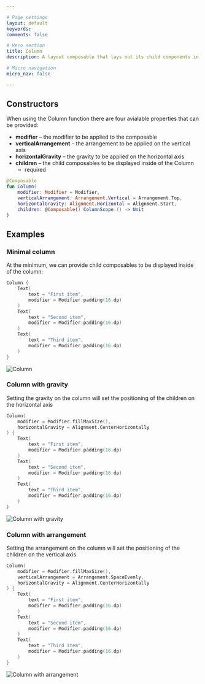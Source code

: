 ```yaml
---

# Page settings
layout: default
keywords:
comments: false

# Hero section
title: Column
description: A layout composable that lays out its child components in a vertical format.

# Micro navigation
micro_nav: false

---
```


## Constructors

When using the Column function there are four avialable properties that can be provided:

* **modifier** – the modifier to be applied to the composable
* **verticalArrangement** – the arrangement to be applied on the vertical axis
* **horizontalGravity** – the gravity to be applied on the horizontal axis
* **children** – the child composables to be displayed inside of the Column
  * required

```kotlin
@Composable
fun Column(
    modifier: Modifier = Modifier,
    verticalArrangement: Arrangement.Vertical = Arrangement.Top,
    horizontalGravity: Alignment.Horizontal = Alignment.Start,
    children: @Composable() ColumnScope.() -> Unit
)
```

## Examples

### Minimal column

At the minimum, we can provide child composables to be displayed inside of the column:

```kotlin
Column {
    Text(
        text = "First item",
        modifier = Modifier.padding(16.dp)
    )
    Text(
        text = "Second item",
        modifier = Modifier.padding(16.dp)
    )
    Text(
        text = "Third item",
        modifier = Modifier.padding(16.dp)
    )
}
```

![Column](/academy/layout/media/column.png)

### Column with gravity

Setting the gravity on the column will set the positioning of the children on the horizontal axis

```kotlin
Column(
    modifier = Modifier.fillMaxSize(),
    horizontalGravity = Alignment.CenterHorizontally
) {
    Text(
        text = "First item",
        modifier = Modifier.padding(16.dp)
    )
    Text(
        text = "Second item",
        modifier = Modifier.padding(16.dp)
    )
    Text(
        text = "Third item",
        modifier = Modifier.padding(16.dp)
    )
}
```

![Column with gravity](/academy/layout/media/column_gravity.png)

### Column with arrangement

Setting the arrangement on the column will set the positioning of the children on the vertical axis

```kotlin
Column(
    modifier = Modifier.fillMaxSize(),
    verticalArrangement = Arrangement.SpaceEvenly,
    horizontalGravity = Alignment.CenterHorizontally
) {
    Text(
        text = "First item",
        modifier = Modifier.padding(16.dp)
    )
    Text(
        text = "Second item",
        modifier = Modifier.padding(16.dp)
    )
    Text(
        text = "Third item",
        modifier = Modifier.padding(16.dp)
    )
}
```

![Column with arrangement](/academy/layout/media/column_arrangement.png)
